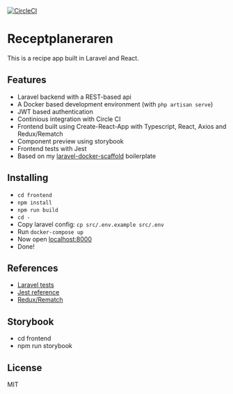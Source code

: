 [![CircleCI](https://circleci.com/gh/eleonorbergqvist/receptplaneraren.svg?style=svg)](https://circleci.com/gh/eleonorbergqvist/receptplaneraren)

# Receptplaneraren

This is a recipe app built in Laravel and React.

## Features
- Laravel backend with a REST-based api
- A Docker based development environment (with `php artisan serve`)
- JWT based authentication
- Continious integration with Circle CI
- Frontend built using Create-React-App with Typescript, React, Axios and Redux/Rematch
- Component preview using storybook
- Frontend tests with Jest
- Based on my [laravel-docker-scaffold](https://github.com/eleonorbergqvist/laravel-docker-scaffold) boilerplate

## Installing
- `cd frontend`
- `npm install`
- `npm run build`
- `cd -`
- Copy laravel config: `cp src/.env.example src/.env`
- Run `docker-compose up`
- Now open [localhost:8000](http://localhost:8000)
- Done!

## References
- [Laravel tests](https://laravel.com/docs/5.8/http-tests)
- [Jest reference](https://jestjs.io/docs/en/expect)
- [Redux/Rematch](https://rematch.gitbooks.io/rematch/#getting-started)

## Storybook
- cd frontend
- npm run storybook

## License
MIT
